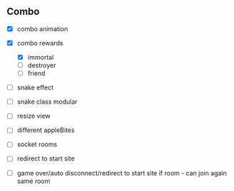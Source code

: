 ## Combo

-[x] combo animation  
-[x] combo rewards  
  - [x] immortal 
  - [ ] destroyer 
  - [ ] friend

-[ ] snake effect  
-[ ] snake class modular  
-[ ] resize view  
-[ ] different appleBites  
-[ ] socket rooms  
-[ ] redirect to start site  
-[ ] game over/auto disconnect/redirect to start site if room - can join again same room  


